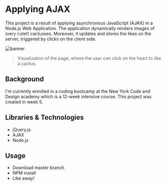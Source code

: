 # Applying AJAX

This project is a result of applying asynchronous JavaScript (AJAX) in a Node.js Web Application. The application dynamically renders images of (very cute!) cactusses. Moreover, it updates and stores the likes on the server, triggered by clicks on the client side.

![banner](https://github.com/novaeeken/Cactusses/blob/master/public/images/screenshot.png?raw=true)

> Visualization of the page, where the user can click on the heart to like a cactus.

## Background

I'm currently enrolled in a coding bootcamp at the New York Code and Design academy which is a 12-week intensive course. This project was created in week 5.

## Libraries & Technologies
- jQuery.js
- AJAX
- Node.js

## Usage

* Download master branch
* NPM install
* Like away! 

